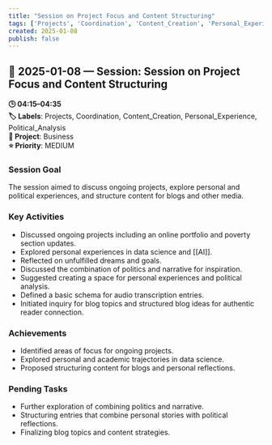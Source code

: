 ```yaml
---
title: "Session on Project Focus and Content Structuring"
tags: ['Projects', 'Coordination', 'Content_Creation', 'Personal_Experience', 'Political_Analysis']
created: 2025-01-08
publish: false
---
```


## 📅 2025-01-08 — Session: Session on Project Focus and Content Structuring

**🕒 04:15–04:35**  
**🏷️ Labels**: Projects, Coordination, Content_Creation, Personal_Experience, Political_Analysis  
**📂 Project**: Business  
**⭐ Priority**: MEDIUM  


### Session Goal
The session aimed to discuss ongoing projects, explore personal and political experiences, and structure content for blogs and other media.

### Key Activities
- Discussed ongoing projects including an online portfolio and poverty section updates.
- Explored personal experiences in data science and [[AI]].
- Reflected on unfulfilled dreams and goals.
- Discussed the combination of politics and narrative for inspiration.
- Suggested creating a space for personal experiences and political analysis.
- Defined a basic schema for audio transcription entries.
- Initiated inquiry for blog topics and structured blog ideas for authentic reader connection.

### Achievements
- Identified areas of focus for ongoing projects.
- Explored personal and academic trajectories in data science.
- Proposed structuring content for blogs and personal reflections.

### Pending Tasks
- Further exploration of combining politics and narrative.
- Structuring entries that combine personal stories with political reflections.
- Finalizing blog topics and content strategies.
